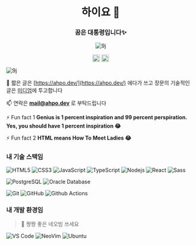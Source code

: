 <h1 align="center">하이요 👋</h1>
<h3 align="center">꿈은 대통령입니다✨</h3>
<p align="center"> <img src="https://github-readme-stats.vercel.app/api?username=9j&show_icons=true&theme=radical" alt="9j" /> </p>

<p align="center">
<a href="https://dev.to/00" target="blank"><img align="center" src="https://cdn.jsdelivr.net/npm/simple-icons@3.0.1/icons/dev-dot-to.svg" alt="00" height="20" width="20" /></a>
<a href="https://medium.com/@0e" target="blank"><img align="center" src="https://cdn.jsdelivr.net/npm/simple-icons@3.0.1/icons/medium.svg" alt="@0e" height="20" width="20" /></a>
</p>

<p align="left"> <img src="https://komarev.com/ghpvc/?username=9j" alt="9j" /> </p>

📝 짧은 글은 [https://ahpo.dev/](https://ahpo.dev/) 에다가 쓰고 장문의 기술적인 글은 [미디엄](https://medium.com/@0e)에 투고합니다

📫 연락은 **mail@ahpo.dev** 로 부탁드립니다

⚡ Fun fact 1 **Genius is 1 percent inspiration and 99 percent perspiration. Yes, you should have 1 percent inspiration 😂**

⚡ Fun fact 2 **HTML means How To Meet Ladies 😂**

### 내 기술 스택임

![HTML5](https://img.shields.io/badge/-HTML5-%23E44D27?style=flat-square&logo=html5&logoColor=ffffff)
![CSS3](https://img.shields.io/badge/-CSS3-%231572B6?style=flat-square&logo=css3)
![JavaScript](https://img.shields.io/badge/-JavaScript-%23F7DF1C?style=flat-square&logo=javascript&logoColor=000000&labelColor=%23F7DF1C&color=%23FFCE5A)
![TypeScript](https://img.shields.io/badge/-TypeScript-%23007ACC?style=flat-square&logo=typescript&logoColor=000000&labelColor=%230099ff&color=%23007ACC)
![Nodejs](https://img.shields.io/badge/-Nodejs-black?style=flat-square&logo=Node.js)
![React](https://img.shields.io/badge/-React-%23282C34?style=flat-square&logo=react)
![Sass](https://img.shields.io/badge/-Sass-%23CC6699?style=flat-square&logo=sass&logoColor=ffffff)

![PostgreSQL](https://img.shields.io/badge/-PostgreSQL-336791?style=flat-square&logo=postgresql)
![Oracle Database](http://img.shields.io/badge/-Oracle-DD0031?style=flat-square&logo=oracle)

![Git](https://img.shields.io/badge/-Git-%23F05032?style=flat-square&logo=git&logoColor=%23ffffff)
![GitHub](https://img.shields.io/badge/-GitHub-181717?style=flat-square&logo=github)
![Github Actions](http://img.shields.io/badge/-Github%20Actions-2088FF?style=flat-square&logo=github-actions&logoColor=ffffff)

### 내 개발 환경임

> 💪 짱짱 좋은 네오빔 쓰세요

![VS Code](http://img.shields.io/badge/-VS%20Code-007ACC?style=flat-square&logo=visual-studio-code&logoColor=ffffff)
![NeoVim](http://img.shields.io/badge/-NeoVim-54a23d?style=flat-square&logo=neovim&logoColor=ffffff)
![Ubuntu](http://img.shields.io/badge/-Ubuntu-e95420?style=flat-square&logo=ubuntu&logoColor=ffffff)
